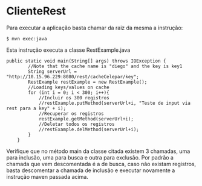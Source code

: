 # ClienteRest
Para executar a aplicação basta chamar da raiz da mesma a instrução:
```
$ mvn exec:java
```
Esta instrução executa a classe RestExample.java

```
public static void main(String[] args) throws IOException {
        //Note that the cache name is "diego" and the key is key1
        String serverUrl = "http://10.15.96.229:8080/rest/cacheCelepar/key";
        RestExample restExample = new RestExample();
        //Loading keys/values on cache
        for (int i = 0; i < 300; i++){
        	//Incluir os 300 registros
            //restExample.putMethod(serverUrl+i, "Teste de input via rest para a key" + i);
            //Recuperar os registros
            restExample.getMethod(serverUrl+i);
            //Deletar todos os registros
            //restExample.delMethod(serverUrl+i);
        }
    }
```

Verifique que no método main da classe citada existem 3 chamadas, uma para inclusão, uma para busca e outra para exclusão.
Por padrão a chamada que vem descomentada é a de busca, caso não existam registros, basta descomentar a chamada de inclusão e executar novamente a instrução maven passada acima.

